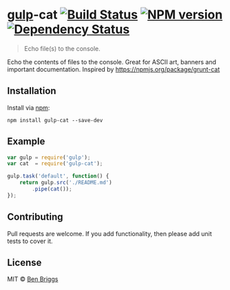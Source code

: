 # [gulp][gulp]-cat [![Build Status](https://travis-ci.org/ben-eb/gulp-cat.svg?branch=master)][ci] [![NPM version](https://badge.fury.io/js/gulp-cat.svg)][npm] [![Dependency Status](https://gemnasium.com/ben-eb/gulp-cat.svg)][deps]

> Echo file(s) to the console.

Echo the contents of files to the console. Great for ASCII art, banners and
important documentation. Inspired by https://npmjs.org/package/grunt-cat

## Installation

Install via [npm](https://npmjs.org/package/gulp-cat):

```
npm install gulp-cat --save-dev
```

## Example

```js
var gulp = require('gulp');
var cat  = require('gulp-cat');

gulp.task('default', function() {
    return gulp.src('./README.md')
        .pipe(cat());
});
```

## Contributing

Pull requests are welcome. If you add functionality, then please add unit tests
to cover it.

## License

MIT © [Ben Briggs](http://beneb.info)

[ci]:   https://travis-ci.org/ben-eb/gulp-cat
[deps]: https://gemnasium.com/ben-eb/gulp-cat
[gulp]: https://github.com/gulpjs/gulp
[npm]:  http://badge.fury.io/js/gulp-cat
